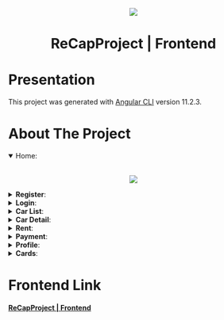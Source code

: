<p align="center"><img src="https://user-images.githubusercontent.com/34316987/114277364-89bff380-9a33-11eb-905a-de72cb739e80.png"></p>
<h1 align="center">ReCapProject | Frontend</h1>

# Presentation

This project was generated with [Angular CLI](https://github.com/angular/angular-cli) version 11.2.3.

# About The Project 
<details open>
<summary>Home</b>: </summary> 
<br>
<p align="center"><img src="https://user-images.githubusercontent.com/34316987/114284168-c0f3cc00-9a56-11eb-96d1-7a296e153a6b.png"></p>
</details>

<details>
<summary><b>Register</b>: </summary> 
<br>
<p align="center"><img src="https://user-images.githubusercontent.com/34316987/114283905-031c0e00-9a55-11eb-9a8b-0a389dfc5374.png"></p>
</details>
<details>
<summary><b>Login</b>: </summary> 
<br>
<p align="center"><img src="https://user-images.githubusercontent.com/34316987/114283924-17f8a180-9a55-11eb-9a0c-56df2a0e5325.png"></p>
</details>
<details>
<summary><b>Car List</b>: </summary> 
<br>
<p align="center"><img src="https://user-images.githubusercontent.com/34316987/114283920-0fa06680-9a55-11eb-8b10-426675958b4e.png"></p>
</details>
<details>
<summary><b>Car Detail</b>: </summary> 
<br>
<p align="center"><img src="https://user-images.githubusercontent.com/34316987/114283912-0d3e0c80-9a55-11eb-9ee4-bc489c256979.png"></p>
<p align="center"><img src="https://user-images.githubusercontent.com/34316987/114283914-0f07d000-9a55-11eb-857b-c8bba27dd880.png"></p>
</details>
<details>
<summary><b>Rent</b>: </summary> 
<br>
<p align="center"><img src="https://user-images.githubusercontent.com/34316987/114283906-044d3b00-9a55-11eb-9189-3cf46d85dbf3.png"></p>
<p align="center"><img src="https://user-images.githubusercontent.com/34316987/114283908-044d3b00-9a55-11eb-9dae-7a550158766d.png"></p>
</details>
<details>
<summary><b>Payment</b>: </summary> 
<br>
<p align="center"><img src="https://user-images.githubusercontent.com/34316987/114283925-1929ce80-9a55-11eb-8bfb-d9488f7112ef.png"></p>
<p align="center"><img src="https://user-images.githubusercontent.com/34316987/114283901-01eae100-9a55-11eb-9ff4-2149e4f145b1.png"></p>
</details>
<details>
<summary><b>Profile</b>: </summary> 
<br>
<p align="center"><img src="https://user-images.githubusercontent.com/34316987/114283903-02837780-9a55-11eb-815a-f39c41deb560.png"></p>
<p align="center"><img src="https://user-images.githubusercontent.com/34316987/114283904-031c0e00-9a55-11eb-87da-b158215f264f.png"></p>
</details>
<details>
<summary><b>Cards</b>: </summary> 
<br>
<p align="center"><img src="https://user-images.githubusercontent.com/34316987/114283918-0fa06680-9a55-11eb-892c-ffbad5dca9f6.png"></p>
</details>


# Frontend Link
<h4><a align="center" href="https://github.com/salihboraozturk/ReCapFrontend">ReCapProject | Frontend</a></h4><br>

